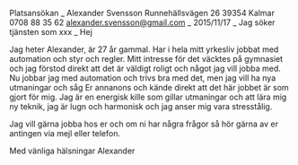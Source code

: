 Platsansökan
_
Alexander Svensson
Runnehällsvägen 26
39354 Kalmar
0708 88 35 62
alexander.svensson@gmail.com
_
2015/11/17
_
Jag söker tjänsten som xxx
_
Hej


Jag heter Alexander, är 27 år gammal. Har i hela mitt yrkesliv jobbat med automation och styr och regler. Mitt intresse för det väcktes på gymnasiet och jag förstod direkt att det är väldigt roligt och något jag vill jobba med.
Nu jobbar jag med automation och trivs bra med det, men jag vill ha nya utmaningar och såg Er annanons och kände direkt att det här jobbet är som gjort för mig.
Jag är en energisk kille som gillar utmaningar och att lära mig ny teknik, jag är lugn och harmonisk och jag anser mig vara stresstålig.


Jag vill gärna jobba hos er och om ni har några frågor så hör gärna av er antingen via mejl eller telefon.


Med vänliga hälsningar Alexander
